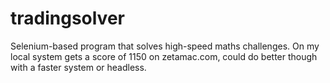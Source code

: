 # tradingsolver

Selenium-based program that solves high-speed maths challenges. On my local system gets a score of 1150 on zetamac.com, could do better though with a faster system or headless. 
